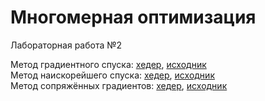 # Многомерная оптимизация
Лабораторная работа №2


Метод градиентного спуска: [хедер](headers/nd_methods/Gradient.h), [исходник](src/nd_methods/Gradient.cpp)<br>
Метод наискорейшего спуска: [хедер](headers/nd_methods/FastestDescent.h.h), [исходник](src/nd_methods/FastestDescent.cpp.cpp)<br>
Метод сопряжённых градиентов: [хедер](headers/nd_methods/ConjugateGrad.h.h), [исходник](src/nd_methods/ConjugateGrad.cpp.cpp)<br>
